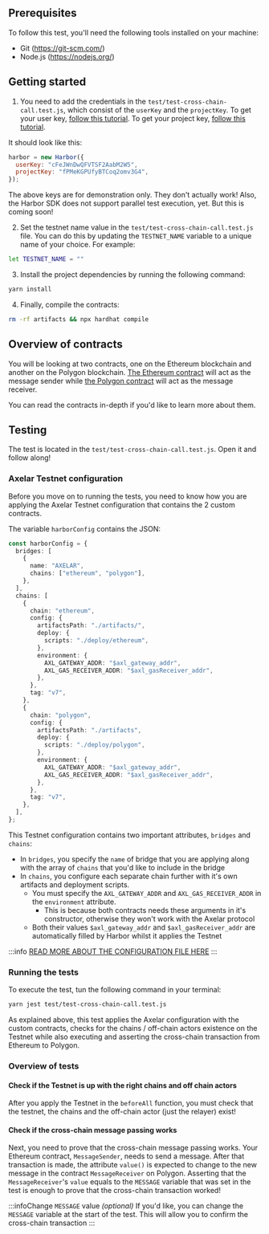 ## Prerequisites

To follow this test, you'll need the following tools installed on your machine:

- Git (https://git-scm.com/)
- Node.js (https://nodejs.org/)

## Getting started

1. You need to add the credentials in the `test/test-cross-chain-call.test.js`, which consist of the `userKey` and the `projectKey`. To get your user key, [follow this tutorial](/docs/Tutorials/manage_credentials#getting-user-key). To get your project key, [follow this tutorial](/docs/Tutorials/manage_credentials#managing-project-key).

It should look like this:

```javascript
harbor = new Harbor({
  userKey: "cFeJWnDwQFVTSF2AabM2W5",
  projectKey: "fPMeKGPUfyBTCoq2omv3G4",
});
```

The above keys are for demonstration only. They don't actually work! Also, the Harbor SDK does not support parallel test execution, yet. But this is coming soon!

2. Set the testnet name value in the `test/test-cross-chain-call.test.js` file. You can do this by updating the `TESTNET_NAME` variable to a unique name of your choice. For example:

```bash
let TESTNET_NAME = ""
```

3. Install the project dependencies by running the following command:

```bash
yarn install
```

4. Finally, compile the contracts:

```bash
rm -rf artifacts && npx hardhat compile
```

## Overview of contracts

You will be looking at two contracts, one on the Ethereum blockchain and another on the Polygon blockchain. [The Ethereum contract](https://github.com/harbor-xyz/axelar-test/blob/master/contracts/ethereum_contracts/MessageSender.sol) will act as the message sender while [the Polygon contract](https://github.com/harbor-xyz/axelar-test/blob/master/contracts/polygon_contracts/MessageReceiver.sol) will act as the message receiver.

You can read the contracts in-depth if you'd like to learn more about them.

## Testing

The test is located in the `test/test-cross-chain-call.test.js`. Open it and follow along!

### Axelar Testnet configuration

Before you move on to running the tests, you need to know how you are applying the Axelar Testnet configuration that contains the 2 custom contracts.

<!-- Add the configuration link to explain more -->

The variable `harborConfig` contains the JSON:

```typescript
const harborConfig = {
  bridges: [
    {
      name: "AXELAR",
      chains: ["ethereum", "polygon"],
    },
  ],
  chains: [
    {
      chain: "ethereum",
      config: {
        artifactsPath: "./artifacts/",
        deploy: {
          scripts: "./deploy/ethereum",
        },
        environment: {
          AXL_GATEWAY_ADDR: "$axl_gateway_addr",
          AXL_GAS_RECEIVER_ADDR: "$axl_gasReceiver_addr",
        },
      },
      tag: "v7",
    },
    {
      chain: "polygon",
      config: {
        artifactsPath: "./artifacts",
        deploy: {
          scripts: "./deploy/polygon",
        },
        environment: {
          AXL_GATEWAY_ADDR: "$axl_gateway_addr",
          AXL_GAS_RECEIVER_ADDR: "$axl_gasReceiver_addr",
        },
      },
      tag: "v7",
    },
  ],
};
```

This Testnet configuration contains two important attributes, `bridges` and `chains`:

- In `bridges`, you specify the `name` of bridge that you are applying along with the array of `chains` that you'd like to include in the bridge
- In `chains`, you configure each separate chain further with it's own artifacts and deployment scripts.
  - You must specify the `AXL_GATEWAY_ADDR` and `AXL_GAS_RECEIVER_ADDR` in the `environment` attribute.
    - This is because both contracts needs these arguments in it's constructor, otherwise they won't work with the Axelar protocol
  - Both their values `$axl_gateway_addr` and `$axl_gasReceiver_addr` are automatically filled by Harbor whilst it applies the Testnet

:::info [READ MORE ABOUT THE CONFIGURATION FILE HERE](/docs/configuration/config_file)
:::

### Running the tests

To execute the test, tun the following command in your terminal:

```bash
yarn jest test/test-cross-chain-call.test.js
```

As explained above, this test applies the Axelar configuration with the custom contracts, checks for the chains / off-chain actors existence on the Testnet while also executing and asserting the cross-chain transaction from Ethereum to Polygon.

### Overview of tests

#### Check if the Testnet is up with the right chains and off chain actors

After you apply the Testnet in the `beforeAll` function, you must check that the testnet, the chains and the off-chain actor (just the relayer) exist!

#### Check if the cross-chain message passing works

Next, you need to prove that the cross-chain message passing works. Your Ethereum contract, `MessageSender`, needs to send a message. After that transaction is made, the attribute `value()` is expected to change to the new message in the contract `MessageReceiver` on Polygon. Asserting that the `MessageReceiver`'s `value` equals to the `MESSAGE` variable that was set in the test is enough to prove that the cross-chain transaction worked!

:::infoChange `MESSAGE` value _(optional)_
If you'd like, you can change the `MESSAGE` variable at the start of the test. This will allow you to confirm the cross-chain transaction
:::
